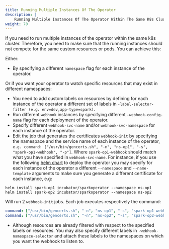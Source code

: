 ```yaml
---
title: Running Multiple Instances Of The Operator
description: |
    Running Multiple Instances Of The Operator Within The Same K8s Cluster
weight: 70
---
```


If you need to run multiple instances of the operator within the same k8s cluster. Therefore, you need to make sure that the running instances should not compete for the same custom resources or pods. You can achieve this:

Either:

- By specifying a different `namespace` flag for each instance of the operator.

Or if you want your operator to watch specific resources that may exist in different namespaces:

- You need to add custom labels on resources by defining for each instance of the operator a different set of labels in `-label-selector-filter (e.g. env=dev,app-type=spark)`.
- Run different `webhook` instances by specifying different `-webhook-config-name` flag for each deployment of the operator.
- Specify different `webhook-svc-name` and/or `webhook-svc-namespace` for each instance of the operator.
- Edit the job that generates the certificates `webhook-init` by specifying the namespace and the service name of each instance of the operator, `e.g. command: ["/usr/bin/gencerts.sh", "-n", "ns-op1", "-s", "spark-op1-webhook", "-p"]`. Where `spark-op1-webhook` should match what you have specified in `webhook-svc-name`. For instance, if you use the following [helm chart](https://github.com/helm/charts/tree/master/incubator/sparkoperator) to deploy the operator you may specify for each instance of the operator a different `--namespace` and `--name-template` arguments to make sure you generate a different certificate for each instance, e.g:

```shell
helm install spark-op1 incubator/sparkoperator --namespace ns-op1
helm install spark-op2 incubator/sparkoperator --namespace ns-op2
```

Will run 2 `webhook-init` jobs. Each job executes respectively the command:

```yaml
command: ["/usr/bin/gencerts.sh", "-n", "ns-op1", "-s", "spark-op1-webhook", "-p"`]
command: ["/usr/bin/gencerts.sh", "-n", "ns-op2", "-s", "spark-op2-webhook", "-p"`]
```

- Although resources are already filtered with respect to the specified labels on resources. You may also specify different labels in `-webhook-namespace-selector` and attach these labels to the namespaces on which you want the webhook to listen to.
